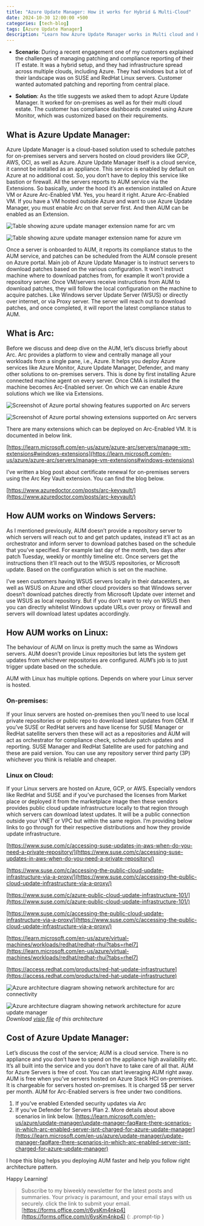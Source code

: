 ```yaml
---
title: "Azure Update Manager: How it works for Hybrid & Multi-Cloud"
date: 2024-10-30 12:00:00 +500
categories: [tech-blog]
tags: [Azure Update Manager]
description: "Learn how Azure Update Manager works in Multi cloud and Hybrid environments. How WSUS and Repository servers are used and how AUM relies on Arc for extensions"
---
```


* **Scenario**: During a recent engagement one of my customers explained the challenges of managing patching and compliance reporting of their IT estate. It was a hybrid setup, and they had infrastructure spread across multiple clouds, including Azure. They had windows but a lot of their landscape was on SUSE and RedHat Linux servers. Customer wanted automated patching and reporting from central place.

* **Solution**: As the title suggests we asked them to adopt Azure Update Manager. It worked for on-premises as well as for their multi cloud estate. The customer has compliance dashboards created using Azure Monitor, which was customized based on their requirements.

## What is Azure Update Manager:
Azure Update Manager is a cloud-based solution used to schedule patches for on-premises servers and servers hosted on cloud providers like GCP, AWS, OCI, as well as Azure. Azure Update Manager itself is a cloud service, it cannot be installed as an appliance. This service is enabled by default on Azure at no additional cost. So, you don’t have to deploy this service like bastion or firewall. All the servers reports to AUM service via the Extensions.
So basically, under the hood it’s an extension installed on Azure VM or Azure Arc-Enabled VM. Yes, you heard it right. Azure Arc-Enabled VM. If you have a VM hosted outside Azure and want to use Azure Update Manager, you must enable Arc on that server first. And then AUM can be enabled as an Extension. 

![Table showing azure update manager extension name for arc vm](https://raw.githubusercontent.com/qureshiaquib/qureshiaquib.github.io/main/assets/31102024/table-showing-extension-name-forarc.jpg)

![Table showing azure update manager extension name for azure vm](https://raw.githubusercontent.com/qureshiaquib/qureshiaquib.github.io/main/assets/31102024/table-showing-extension-name-forazurevm.jpg)

Once a server is onboarded to AUM, it reports its compliance status to the AUM service, and patches can be scheduled from the AUM console present on Azure portal. Main job of Azure Update Manager is to instruct servers to download patches based on the various configuration. It won’t instruct machine where to download patches from, for example it won’t provide a repository server. Once VM/servers receive instructions from AUM to download patches, they will follow the local configuration on the machine to acquire patches. Like Windows server Update Server (WSUS) or directly over internet, or via Proxy server. The server will reach out to download patches, and once completed, it will report the latest compliance status to AUM.

## What is Arc:
Before we discuss and deep dive on the AUM, let’s discuss briefly about Arc.
Arc provides a platform to view and centrally manage all your workloads from a single pane, i.e., Azure.
It helps you deploy Azure services like Azure Monitor, Azure Update Manager, Defender, and many other solutions to on-premises servers. This is done by first installing Azure connected machine agent on every server. Once CMA is installed the machine becomes Arc-Enabled server. On which we can enable Azure solutions which we like via Extensions.


![Screenshot of Azure portal showing features supported on Arc servers](https://raw.githubusercontent.com/qureshiaquib/qureshiaquib.github.io/main/assets/31102024/arc-capabilities.jpg)

![Screenshot of Azure portal showing extensions supported on Arc servers](https://raw.githubusercontent.com/qureshiaquib/qureshiaquib.github.io/main/assets/31102024/arcextensions.jpg)

There are many extensions which can be deployed on Arc-Enabled VM. It is documented in below link.

[https://learn.microsoft.com/en-us/azure/azure-arc/servers/manage-vm-extensions#windows-extensions](https://learn.microsoft.com/en-us/azure/azure-arc/servers/manage-vm-extensions#windows-extensions)

I’ve written a blog post about certificate renewal for on-premises servers using the Arc Key Vault extension. You can find the blog below.

[https://www.azuredoctor.com/posts/arc-keyvault/](https://www.azuredoctor.com/posts/arc-keyvault/)

## How AUM works on Windows Servers:
As I mentioned previously, AUM doesn’t provide a repository server to which servers will reach out to and get patch updates, instead it’ll act as an orchestrator and inform server to download patches based on the schedule that you’ve specified. For example last day of the month, two days after patch Tuesday, weekly or monthly timeline etc. Once servers get the instructions then it’ll reach out to the WSUS repositories, or Microsoft update. Based on the configuration which is set on the machine.

I’ve seen customers having WSUS servers locally in their datacenters, as well as WSUS on Azure and other cloud providers so that Windows server doesn’t download patches directly from Microsoft Update over internet and use WSUS as local repository. But if you don’t want to rely on WSUS then you can directly whitelist Windows update URLs over proxy or firewall and servers will download latest updates accordingly.

## How AUM works on Linux:
The behaviour of AUM on linux is pretty much the same as Windows servers. AUM doesn’t provide Linux repositories but lets the system get updates from whichever repositories are configured. AUM’s job is to just trigger update based on the schedule.

AUM with Linux has multiple options. Depends on where your Linux server is hosted.

### On-premises:
If your linux servers are hosted on-premises then you’ll need to use local private repositories or public repo to download latest updates from OEM. If you’ve SUSE or RedHat servers and have license for SUSE Manager or RedHat satellite servers then these will act as a repositories and AUM will act as orchestrator for compliance check, schedule patch updates and reporting. SUSE Manager and RedHat Satellite are used for patching and these are paid version. You can use any repository server third party (3P) whichever you think is reliable and cheaper.

### Linux on Cloud:
If your Linux servers are hosted on Azure, GCP, or AWS. Especially vendors like RedHat and SUSE and if you’ve purchased the licenses from Market place or deployed it from the marketplace image then these vendors provides public cloud update infrastructure locally to that region through which servers can download latest updates. It will be a public connection outside your VNET or VPC but within the same region.
I’m providing below links to go through for their respective distributions and how they provide update infrastructure.

[https://www.suse.com/c/accessing-suse-updates-in-aws-when-do-you-need-a-private-repository/](https://www.suse.com/c/accessing-suse-updates-in-aws-when-do-you-need-a-private-repository/)

[https://www.suse.com/c/accessing-the-public-cloud-update-infrastructure-via-a-proxy/](https://www.suse.com/c/accessing-the-public-cloud-update-infrastructure-via-a-proxy/)

[https://www.suse.com/c/azure-public-cloud-update-infrastructure-101/](https://www.suse.com/c/azure-public-cloud-update-infrastructure-101/)

[https://www.suse.com/c/accessing-the-public-cloud-update-infrastructure-via-a-proxy/](https://www.suse.com/c/accessing-the-public-cloud-update-infrastructure-via-a-proxy/)

[https://learn.microsoft.com/en-us/azure/virtual-machines/workloads/redhat/redhat-rhui?tabs=rhel7](https://learn.microsoft.com/en-us/azure/virtual-machines/workloads/redhat/redhat-rhui?tabs=rhel7)

[https://access.redhat.com/products/red-hat-update-infrastructure](https://access.redhat.com/products/red-hat-update-infrastructure)

![Azure architecture diagram showing network architecture for arc connectivity](https://raw.githubusercontent.com/qureshiaquib/qureshiaquib.github.io/main/assets/31102024/arc-network-architecture.jpg)

![Azure architecture diagram showing network architecture for azure update manager](https://raw.githubusercontent.com/qureshiaquib/qureshiaquib.github.io/main/assets/31102024/azure-update-manager-architecture.jpg)
_Download [visio file](https://github.com/qureshiaquib/qureshiaquib.github.io/raw/main/assets/31102024/aum-architecture.vsdx) of this architecture_


## Cost of Azure Update Manager:
Let’s discuss the cost of the service; AUM is a cloud service. There is no appliance and you don’t have to spend on the appliance high availability etc. It’s all built into the service and you don’t have to take care of all that.
AUM for Azure Servers is free of cost. You can start leveraging AUM right away.
AUM is free when you’ve servers hosted on Azure Stack HCI on-premises.
It is chargeable for servers hosted on-premises. It is charged 5$ per server per month.
 AUM for Arc-Enabled servers is free under two conditions.
1.	If you’ve enabled Extended security updates via Arc
2.	If you’ve Defender for Servers Plan 2.
More details about above scenarios in link below.
[https://learn.microsoft.com/en-us/azure/update-manager/update-manager-faq#are-there-scenarios-in-which-arc-enabled-server-isnt-charged-for-azure-update-manager](https://learn.microsoft.com/en-us/azure/update-manager/update-manager-faq#are-there-scenarios-in-which-arc-enabled-server-isnt-charged-for-azure-update-manager)

I hope this blog helps you deploying AUM faster and help you follow right architecture pattern.

Happy Learning!

>Subscribe to my biweekly newsletter for the latest posts and summaries. Your privacy is paramount, and your email stays with us securely.
click the link to submit your email.
[https://forms.office.com/r/6ysKm4nkp4](https://forms.office.com/r/6ysKm4nkp4)
{: .prompt-tip }